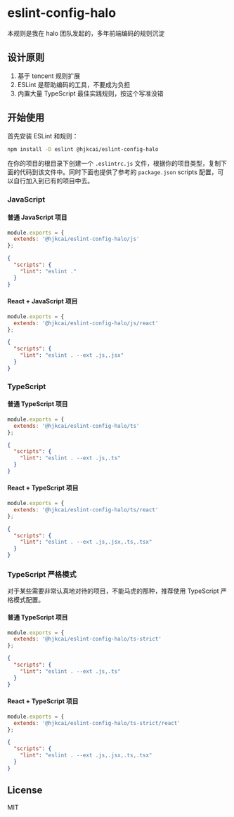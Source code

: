 # eslint-config-halo

本规则是我在 halo 团队发起的，多年前端编码的规则沉淀

## 设计原则

1. 基于 tencent 规则扩展
2. ESLint 是帮助编码的工具，不要成为负担
3. 内置大量 TypeScript 最佳实践规则，按这个写准没错

## 开始使用

首先安装 ESLint 和规则：

```bash
npm install -D eslint @hjkcai/eslint-config-halo
```

在你的项目的根目录下创建一个 `.eslintrc.js` 文件，根据你的项目类型，复制下面的代码到该文件中。同时下面也提供了参考的 `package.json` scripts 配置，可以自行加入到已有的项目中去。

### JavaScript

#### 普通 JavaScript 项目

```js
module.exports = {
  extends: '@hjkcai/eslint-config-halo/js'
};
```

```json
{
  "scripts": {
    "lint": "eslint ."
  }
}
```

#### React + JavaScript 项目

```js
module.exports = {
  extends: '@hjkcai/eslint-config-halo/js/react'
};
```

```json
{
  "scripts": {
    "lint": "eslint . --ext .js,.jsx"
  }
}
```

### TypeScript

#### 普通 TypeScript 项目

```js
module.exports = {
  extends: '@hjkcai/eslint-config-halo/ts'
};
```

```json
{
  "scripts": {
    "lint": "eslint . --ext .js,.ts"
  }
}
```

#### React + TypeScript 项目

```js
module.exports = {
  extends: '@hjkcai/eslint-config-halo/ts/react'
};
```

```json
{
  "scripts": {
    "lint": "eslint . --ext .js,.jsx,.ts,.tsx"
  }
}
```

### TypeScript 严格模式

对于某些需要非常认真地对待的项目，不能马虎的那种，推荐使用 TypeScript 严格模式配置。

#### 普通 TypeScript 项目

```js
module.exports = {
  extends: '@hjkcai/eslint-config-halo/ts-strict'
};
```

```json
{
  "scripts": {
    "lint": "eslint . --ext .js,.ts"
  }
}
```

#### React + TypeScript 项目

```js
module.exports = {
  extends: '@hjkcai/eslint-config-halo/ts-strict/react'
};
```

```json
{
  "scripts": {
    "lint": "eslint . --ext .js,.jsx,.ts,.tsx"
  }
}
```

## License

MIT
